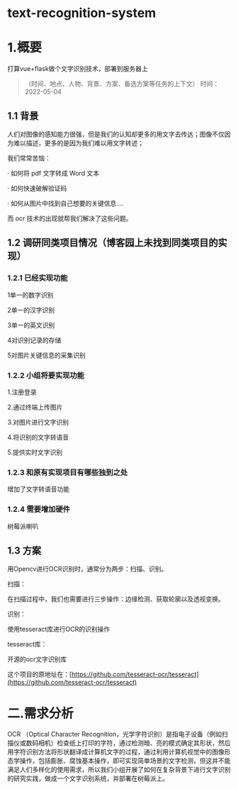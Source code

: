 # text-recognition-system
# 1.概要 
打算vue+flask做个文字识别技术，部署到服务器上
>（时间、地点、人物、背景、方案、备选方案等任务的上下文）
>时间：2022-05-04

## 1.1 背景

  人们对图像的感知能力很强，但是我们的认知却更多的用文字去传达；图像不仅因为难以描述，更多的是因为我们难以用文字转述；

我们常常苦恼：

· 如何将 pdf 文字转成 Word 文本

· 如何快速破解验证码

· 如何从图片中找到自己想要的关键信息....

而 ocr 技术的出现就帮我们解决了这些问题。

## 1.2 调研同类项目情况（博客园上未找到同类项目的实现）

### 1.2.1 已经实现功能

1单一的数字识别

2单一的汉字识别

3单一的英文识别

4对识别记录的存储

5对图片关键信息的采集识别

### 1.2.2 小组将要实现功能

1.注册登录

2.通过终端上传图片

3.对图片进行文字识别

4.将识别的文字转语音

5.提供实时文字识别

### 1.2.3 和原有实现项目有哪些独到之处

增加了文字转语音功能

### 1.2.4 需要增加硬件

树莓派喇叭

## 1.3 方案

用Opencv进行OCR识别时，通常分为两步：扫描、识别。

扫描：

在扫描过程中，我们也需要进行三步操作：边缘检测、获取轮廓以及透视变换。

识别：

使用tesseract库进行OCR的识别操作

tesseract库：

开源的ocr文字识别库

这个项目的原地址在：[https://github.com/tesseract-ocr/tesseract](https://github.com/tesseract-ocr/tesseract)

# 二.需求分析

OCR （Optical Character Recognition，光学字符识别）是指电子设备（例如扫描仪或数码相机）检查纸上打印的字符，通过检测暗、亮的模式确定其形状，然后用字符识别方法将形状翻译成计算机文字的过程，通过利用计算机视觉中的图像形态学操作，包括膨胀、腐蚀基本操作，即可实现简单场景的文字检测，但这并不能满足人们多样化的使用需求，所以我们小组开展了如何在复杂背景下进行文字识别的研究实践，做成一个文字识别系统，并部署在树莓派上。
